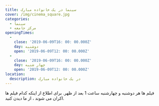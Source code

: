 ```yaml
---
title: سینما در یک خانواده مبارک
cover: /img/cinema_square.jpg
categories:
  - سینما
  - مرکز جامعه
openingTimes:
  - 
    close: '2019-06-09T16: 00: 00.000Z'
    day: دوشنبه
    open: '2019-06-09T12: 00: 00.000Z'
  - 
    close: '2019-06-09T16: 00: 00.000Z'
    day: چهار شنبه
    open: '2019-06-09T12: 00: 00.000Z'
location:
  description: در یک خانواده مبارک
---
```


فیلم ها هر دوشنبه و چهارشنبه ساعت 1 بعد از ظهر. برای اطلاع از اینکه کدام فیلم ها اکران می شوند ، از ما دیدن کنید.
